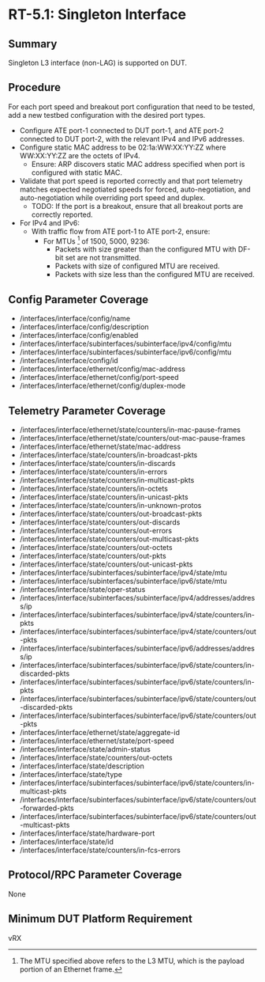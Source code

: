 # RT-5.1: Singleton Interface

## Summary

Singleton L3 interface (non-LAG) is supported on DUT.

## Procedure

For each port speed and breakout port configuration that need to be tested, add
a new testbed configuration with the desired port types.

*   Configure ATE port-1 connected to DUT port-1, and ATE port-2 connected to
    DUT port-2, with the relevant IPv4 and IPv6 addresses.
*   Configure static MAC address to be 02:1a:WW:XX:YY:ZZ where WW:XX:YY:ZZ are
    the octets of IPv4.
    *   Ensure: ARP discovers static MAC address specified when port is
        configured with static MAC.
*   Validate that port speed is reported correctly and that port telemetry
    matches expected negotiated speeds for forced, auto-negotiation, and
    auto-negotiation while overriding port speed and duplex.
    *   TODO: If the port is a breakout, ensure that all breakout ports are
        correctly reported.
*   For IPv4 and IPv6:
    *   With traffic flow from ATE port-1 to ATE port-2, ensure:
        *   For MTUs [^1] of 1500, 5000, 9236:
            *   Packets with size greater than the configured MTU with DF-bit
                set are not transmitted.
            *   Packets with size of configured MTU are received.
            *   Packets with size less than the configured MTU are received.

[^1]: The MTU specified above refers to the L3 MTU, which is the payload portion
    of an Ethernet frame.

## Config Parameter Coverage

*   /interfaces/interface/config/name
*   /interfaces/interface/config/description
*   /interfaces/interface/config/enabled
*   /interfaces/interface/subinterfaces/subinterface/ipv4/config/mtu
*   /interfaces/interface/subinterfaces/subinterface/ipv6/config/mtu
*   /interfaces/interface/config/id
*   /interfaces/interface/ethernet/config/mac-address
*   /interfaces/interface/ethernet/config/port-speed
*   /interfaces/interface/ethernet/config/duplex-mode

## Telemetry Parameter Coverage

*   /interfaces/interface/ethernet/state/counters/in-mac-pause-frames
*   /interfaces/interface/ethernet/state/counters/out-mac-pause-frames
*   /interfaces/interface/ethernet/state/mac-address
*   /interfaces/interface/state/counters/in-broadcast-pkts
*   /interfaces/interface/state/counters/in-discards
*   /interfaces/interface/state/counters/in-errors
*   /interfaces/interface/state/counters/in-multicast-pkts
*   /interfaces/interface/state/counters/in-octets
*   /interfaces/interface/state/counters/in-unicast-pkts
*   /interfaces/interface/state/counters/in-unknown-protos
*   /interfaces/interface/state/counters/out-broadcast-pkts
*   /interfaces/interface/state/counters/out-discards
*   /interfaces/interface/state/counters/out-errors
*   /interfaces/interface/state/counters/out-multicast-pkts
*   /interfaces/interface/state/counters/out-octets
*   /interfaces/interface/state/counters/out-pkts
*   /interfaces/interface/state/counters/out-unicast-pkts
*   /interfaces/interface/subinterfaces/subinterface/ipv4/state/mtu
*   /interfaces/interface/subinterfaces/subinterface/ipv6/state/mtu
*   /interfaces/interface/state/oper-status
*   /interfaces/interface/subinterfaces/subinterface/ipv4/addresses/address/ip
*   /interfaces/interface/subinterfaces/subinterface/ipv4/state/counters/in-pkts
*   /interfaces/interface/subinterfaces/subinterface/ipv4/state/counters/out-pkts
*   /interfaces/interface/subinterfaces/subinterface/ipv6/addresses/address/ip
*   /interfaces/interface/subinterfaces/subinterface/ipv6/state/counters/in-discarded-pkts
*   /interfaces/interface/subinterfaces/subinterface/ipv6/state/counters/in-pkts
*   /interfaces/interface/subinterfaces/subinterface/ipv6/state/counters/out-discarded-pkts
*   /interfaces/interface/subinterfaces/subinterface/ipv6/state/counters/out-pkts
*   /interfaces/interface/ethernet/state/aggregate-id
*   /interfaces/interface/ethernet/state/port-speed
*   /interfaces/interface/state/admin-status
*   /interfaces/interface/state/counters/out-octets
*   /interfaces/interface/state/description
*   /interfaces/interface/state/type
*   /interfaces/interface/subinterfaces/subinterface/ipv6/state/counters/in-multicast-pkts
*   /interfaces/interface/subinterfaces/subinterface/ipv6/state/counters/out-forwarded-pkts
*   /interfaces/interface/subinterfaces/subinterface/ipv6/state/counters/out-multicast-pkts
*   /interfaces/interface/state/hardware-port
*   /interfaces/interface/state/id
*   /interfaces/interface/state/counters/in-fcs-errors

## Protocol/RPC Parameter Coverage

None

## Minimum DUT Platform Requirement

vRX
